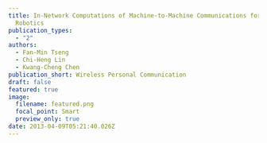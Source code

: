 ```yaml
---
title: In-Network Computations of Machine-to-Machine Communications for Wireless
  Robotics
publication_types:
  - "2"
authors:
  - Fan-Min Tseng
  - Chi-Heng Lin
  - Kwang-Cheng Chen
publication_short: Wireless Personal Communication
draft: false
featured: true
image:
  filename: featured.png
  focal_point: Smart
  preview_only: true
date: 2013-04-09T05:21:40.026Z
---
```

